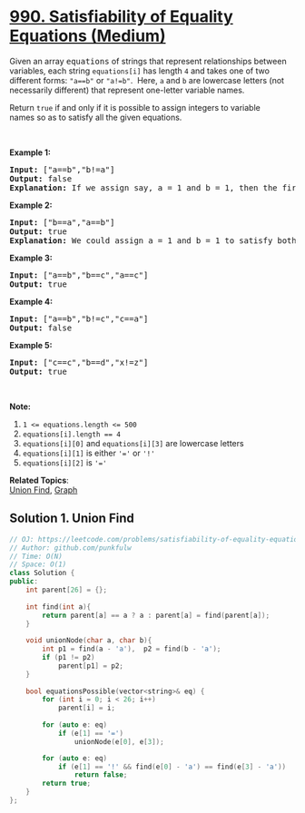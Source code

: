 # [990. Satisfiability of Equality Equations (Medium)](https://leetcode.com/problems/satisfiability-of-equality-equations/)

<p>Given an array <font face="monospace">equations</font>&nbsp;of strings that represent relationships between variables, each string <code>equations[i]</code>&nbsp;has length <code>4</code> and takes one of two different forms: <code>"a==b"</code> or <code>"a!=b"</code>.&nbsp; Here, <code>a</code> and <code>b</code> are lowercase letters (not necessarily different) that represent one-letter variable names.</p>

<p>Return <code>true</code>&nbsp;if and only if it is possible to assign integers to variable names&nbsp;so as to satisfy all the given equations.</p>

<p>&nbsp;</p>

<ol>
</ol>

<div>
<p><strong>Example 1:</strong></p>

<pre><strong>Input: </strong><span id="example-input-1-1">["a==b","b!=a"]</span>
<strong>Output: </strong><span id="example-output-1">false</span>
<strong>Explanation: </strong>If we assign say, a = 1 and b = 1, then the first equation is satisfied, but not the second.  There is no way to assign the variables to satisfy both equations.
</pre>

<div>
<p><strong>Example 2:</strong></p>

<pre><strong>Input: </strong><span id="example-input-2-1">["b==a","a==b"]</span>
<strong>Output: </strong><span id="example-output-2">true</span>
<strong>Explanation: </strong>We could assign a = 1 and b = 1 to satisfy both equations.
</pre>

<div>
<p><strong>Example 3:</strong></p>

<pre><strong>Input: </strong><span id="example-input-3-1">["a==b","b==c","a==c"]</span>
<strong>Output: </strong><span id="example-output-3">true</span>
</pre>

<div>
<p><strong>Example 4:</strong></p>

<pre><strong>Input: </strong><span id="example-input-4-1">["a==b","b!=c","c==a"]</span>
<strong>Output: </strong><span id="example-output-4">false</span>
</pre>

<div>
<p><strong>Example 5:</strong></p>

<pre><strong>Input: </strong><span id="example-input-5-1">["c==c","b==d","x!=z"]</span>
<strong>Output: </strong><span id="example-output-5">true</span>
</pre>

<p>&nbsp;</p>

<p><strong>Note:</strong></p>

<ol>
	<li><code>1 &lt;= equations.length &lt;= 500</code></li>
	<li><code>equations[i].length == 4</code></li>
	<li><code>equations[i][0]</code> and <code>equations[i][3]</code> are lowercase letters</li>
	<li><code>equations[i][1]</code> is either <code>'='</code> or <code>'!'</code></li>
	<li><code>equations[i][2]</code> is&nbsp;<code>'='</code></li>
</ol>
</div>
</div>
</div>
</div>
</div>


**Related Topics**:  
[Union Find](https://leetcode.com/tag/union-find/), [Graph](https://leetcode.com/tag/graph/)

## Solution 1. Union Find

```cpp
// OJ: https://leetcode.com/problems/satisfiability-of-equality-equations/
// Author: github.com/punkfulw
// Time: O(N)
// Space: O(1)
class Solution {
public:
    int parent[26] = {};
    
    int find(int a){
        return parent[a] == a ? a : parent[a] = find(parent[a]); 
    }
    
    void unionNode(char a, char b){
        int p1 = find(a - 'a'),  p2 = find(b - 'a');
        if (p1 != p2)
            parent[p1] = p2;
    }
    
    bool equationsPossible(vector<string>& eq) {
        for (int i = 0; i < 26; i++)
            parent[i] = i;
        
        for (auto e: eq)
            if (e[1] == '=')
                unionNode(e[0], e[3]);

        for (auto e: eq)
            if (e[1] == '!' && find(e[0] - 'a') == find(e[3] - 'a'))
                return false;
        return true;
    }
};
```

